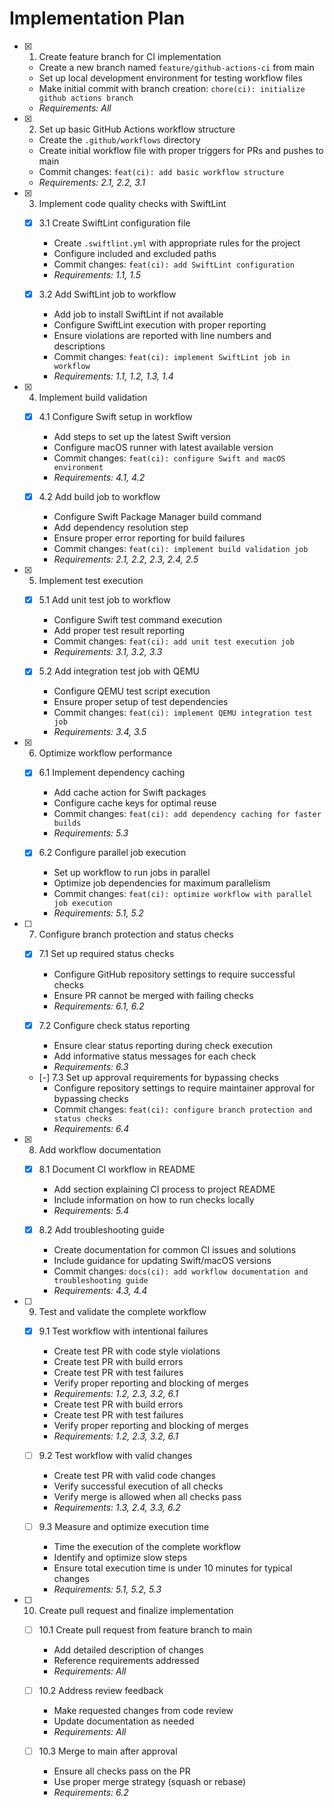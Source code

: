 # Implementation Plan

- [x] 1. Create feature branch for CI implementation
  - Create a new branch named `feature/github-actions-ci` from main
  - Set up local development environment for testing workflow files
  - Make initial commit with branch creation: `chore(ci): initialize github actions branch`
  - _Requirements: All_

- [x] 2. Set up basic GitHub Actions workflow structure
  - Create the `.github/workflows` directory
  - Create initial workflow file with proper triggers for PRs and pushes to main
  - Commit changes: `feat(ci): add basic workflow structure`
  - _Requirements: 2.1, 2.2, 3.1_

- [x] 3. Implement code quality checks with SwiftLint
  - [x] 3.1 Create SwiftLint configuration file
    - Create `.swiftlint.yml` with appropriate rules for the project
    - Configure included and excluded paths
    - Commit changes: `feat(ci): add SwiftLint configuration`
    - _Requirements: 1.1, 1.5_
  
  - [x] 3.2 Add SwiftLint job to workflow
    - Add job to install SwiftLint if not available
    - Configure SwiftLint execution with proper reporting
    - Ensure violations are reported with line numbers and descriptions
    - Commit changes: `feat(ci): implement SwiftLint job in workflow`
    - _Requirements: 1.1, 1.2, 1.3, 1.4_

- [x] 4. Implement build validation
  - [x] 4.1 Configure Swift setup in workflow
    - Add steps to set up the latest Swift version
    - Configure macOS runner with latest available version
    - Commit changes: `feat(ci): configure Swift and macOS environment`
    - _Requirements: 4.1, 4.2_
  
  - [x] 4.2 Add build job to workflow
    - Configure Swift Package Manager build command
    - Add dependency resolution step
    - Ensure proper error reporting for build failures
    - Commit changes: `feat(ci): implement build validation job`
    - _Requirements: 2.1, 2.2, 2.3, 2.4, 2.5_

- [x] 5. Implement test execution
  - [x] 5.1 Add unit test job to workflow
    - Configure Swift test command execution
    - Add proper test result reporting
    - Commit changes: `feat(ci): add unit test execution job`
    - _Requirements: 3.1, 3.2, 3.3_
  
  - [x] 5.2 Add integration test job with QEMU
    - Configure QEMU test script execution
    - Ensure proper setup of test dependencies
    - Commit changes: `feat(ci): implement QEMU integration test job`
    - _Requirements: 3.4, 3.5_

- [x] 6. Optimize workflow performance
  - [x] 6.1 Implement dependency caching
    - Add cache action for Swift packages
    - Configure cache keys for optimal reuse
    - Commit changes: `feat(ci): add dependency caching for faster builds`
    - _Requirements: 5.3_
  
  - [x] 6.2 Configure parallel job execution
    - Set up workflow to run jobs in parallel
    - Optimize job dependencies for maximum parallelism
    - Commit changes: `feat(ci): optimize workflow with parallel job execution`
    - _Requirements: 5.1, 5.2_

- [ ] 7. Configure branch protection and status checks
  - [x] 7.1 Set up required status checks
    - Configure GitHub repository settings to require successful checks
    - Ensure PR cannot be merged with failing checks
    - _Requirements: 6.1, 6.2_
  
  - [x] 7.2 Configure check status reporting
    - Ensure clear status reporting during check execution
    - Add informative status messages for each check
    - _Requirements: 6.3_
  
  - [-] 7.3 Set up approval requirements for bypassing checks
    - Configure repository settings to require maintainer approval for bypassing checks
    - Commit changes: `feat(ci): configure branch protection and status checks`
    - _Requirements: 6.4_

- [x] 8. Add workflow documentation
  - [x] 8.1 Document CI workflow in README
    - Add section explaining CI process to project README
    - Include information on how to run checks locally
    - _Requirements: 5.4_
  
  - [x] 8.2 Add troubleshooting guide
    - Create documentation for common CI issues and solutions
    - Include guidance for updating Swift/macOS versions
    - Commit changes: `docs(ci): add workflow documentation and troubleshooting guide`
    - _Requirements: 4.3, 4.4_

- [ ] 9. Test and validate the complete workflow
  - [x] 9.1 Test workflow with intentional failures
    - Create test PR with code style violations
    - Create test PR with build errors
    - Create test PR with test failures
    - Verify proper reporting and blocking of merges
    - _Requirements: 1.2, 2.3, 3.2, 6.1_
    - Create test PR with build errors
    - Create test PR with test failures
    - Verify proper reporting and blocking of merges
    - _Requirements: 1.2, 2.3, 3.2, 6.1_
  
  - [ ] 9.2 Test workflow with valid changes
    - Create test PR with valid code changes
    - Verify successful execution of all checks
    - Verify merge is allowed when all checks pass
    - _Requirements: 1.3, 2.4, 3.3, 6.2_
  
  - [ ] 9.3 Measure and optimize execution time
    - Time the execution of the complete workflow
    - Identify and optimize slow steps
    - Ensure total execution time is under 10 minutes for typical changes
    - _Requirements: 5.1, 5.2, 5.3_
- [ ] 10. Create pull request and finalize implementation
  - [ ] 10.1 Create pull request from feature branch to main
    - Add detailed description of changes
    - Reference requirements addressed
    - _Requirements: All_
  
  - [ ] 10.2 Address review feedback
    - Make requested changes from code review
    - Update documentation as needed
    - _Requirements: All_
  
  - [ ] 10.3 Merge to main after approval
    - Ensure all checks pass on the PR
    - Use proper merge strategy (squash or rebase)
    - _Requirements: 6.2_